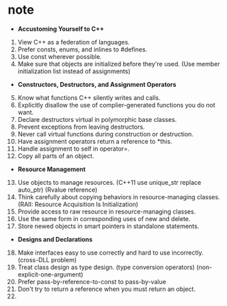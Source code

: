 # note

- **Accustoming Yourself to C++**

01. View C++ as a federation of languages.
02. Prefer consts, enums, and inlines to #defines.
03. Use const wherever possible.
04. Make sure that objects are initialized before they're used.
	(Use member initialization list instead of assignments)

- **Constructors, Destructors, and Assignment Operators**

05. Know what functions C++ silently writes and calls.
06. Explicitly disallow the use of complier-generated functions you do not want.
07. Declare destructors virtual in polymorphic base classes.
08. Prevent exceptions from leaving destructors.
09. Never call virtual functions during construction or destruction.
10. Have assignment operators return a reference to \*this.
11. Handle assignment to self in operator=.
12. Copy all parts of an object.

- **Resource Management**

13. Use objects to manage resources.
	(C++11 use unique_str replace auto_ptr)
	(Rvalue reference)
14. Think carefully about copying behaviors in resource-managing classes.
	(RAII: Resource Acquisition Is Initialization)
15. Provide access to raw resource in resource-managing classes.
16. Use the same form in corresponding uses of new and delete.
17. Store newed objects in smart pointers in standalone statements.

- **Designs and Declarations**

18. Make interfaces easy to use correctly and hard to use incorrectly.
	(cross-DLL problem)
19. Treat class design as type design.
	(type conversion operators)
	(non-explicit-one-argument)
20. Prefer pass-by-reference-to-const to pass-by-value
21. Don't try to return a reference when you must return an object.
22. 